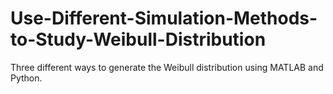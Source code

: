 # Use-Different-Simulation-Methods-to-Study-Weibull-Distribution
Three different ways to generate the Weibull distribution using MATLAB and Python.
